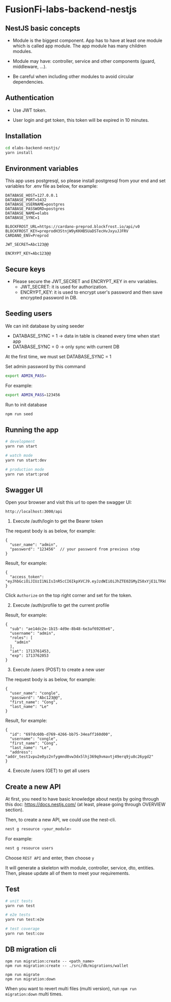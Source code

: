 # FusionFi-labs-backend-nestjs


## NestJS basic concepts

- Module is the biggest component. App has to have at least one module which is called app module. The app module has many children modules.

- Module may have: controller, service and other components (guard, middleware, ...).

- Be careful when including other modules to avoid circular dependencies.

## Authentication

- Use JWT token.

- User login and get token, this token will be expired in 10 minutes.
 
## Installation

```bash
cd elabs-backend-nestjs/
yarn install
```

## Environment variables

This app uses postgresql, so please install postgresql from your end and set variables for .env file as below, for example:

```
DATABASE_HOST=127.0.0.1
DATABASE_PORT=5432
DATABASE_USERNAME=postgres
DATABASE_PASSWORD=postgres
DATABASE_NAME=elabs
DATABASE_SYNC=1

BLOCKFROST_URL=https://cardano-preprod.blockfrost.io/api/v0
BLOCKFROST_KEY=preprodH3StnjW9yKKHB5UaDSTecHvJxyuJJFRV
CARDANO_ENV=Preprod

JWT_SECRET=Abc123@@

ENCRYPT_KEY=Abc123@@
```

## Secure keys
- Please secure the JWT_SECRET and ENCRYPT_KEY in env variables.
    + JWT_SECRET: it is used for authorization.
    + ENCRYPT_KEY: it is used to encrypt user's password and then save encrypted password in DB.

## Seeding users
We can init database by using seeder
- DATABASE_SYNC = 1 -> data in table is cleaned every time when start app
- DATABASE_SYNC = 0 -> only sync with current DB

At the first time, we must set DATABASE_SYNC = 1

Set admin password by this command

```bash
export ADMIN_PASS=
```

For example:

```bash
export ADMIN_PASS=123456
```

Run to init database

```bash
npm run seed
```

## Running the app

```bash
# development
yarn run start

# watch mode
yarn run start:dev

# production mode
yarn run start:prod
```

## Swagger UI

Open your browser and visit this url to open the swagger UI:

```
http://localhost:3000/api
```

1. Execute /auth/login to get the Bearer token

The request body is as below, for example:

```
{
  "user_name": "admin",
  "password": "123456"  // your password from previous step 
}
```

Result, for example:

```
{
  "access_token": "eyJhbGciOiJIUzI1NiIsInR5cCI6IkpXVCJ9.eyJzdWIiOiJhZTE0ZGMyZS0xYjE1LTRkOWUtOGI0OC02ZTNhZjY5MjA1ZTYiLCJ1c2VybmFtZSI6ImFkbWluIiwicm9sZXMiOlsiYWRtaW4iXSwiaWF0IjoxNzEzNzYxNDUzLCJleHAiOjE3MTM3NjIwNTN9.2eqCbzfKCV6Ucq7BuqtdcunUgogIz5ATjSUqYBuIg4U"
}
```

Click `Authorize` on the top right corner and set for the token.

2. Execute /auth/profile to get the current profile

Result, for example:

```
{
  "sub": "ae14dc2e-1b15-4d9e-8b48-6e3af69205e6",
  "username": "admin",
  "roles": [
    "admin"
  ],
  "iat": 1713761453,
  "exp": 1713762053
}
```

3. Execute /users (POST) to create a new user

The request body is as below, for example:

```
{
  "user_name": "congle",
  "password": "Abc123@@",
  "first_name": "Cong",
  "last_name": "Le"
}
```

Result, for example:

```
{
  "id": "697dc60b-d769-4266-bb75-34eaff160d00",
  "username": "congle",
  "first_name": "Cong",
  "last_name": "Le",
  "address": "addr_test1vpu2e0yz2nfygmnd0vw3dx5lhj369q9vmavtj49erq9ju8c26ygd2"
}
```

4. Execute /users (GET) to get all users

## Create a new API

At first, you need to have basic knowledge about nestjs by going through this doc: https://docs.nestjs.com/ (at least, please going through OVERVIEW section).

Then, to create a new API, we could use the nest-cli.

```bash
nest g resource <your_module>
```

For example:

```bash
nest g resource users
```

Choose `REST API` and enter, then choose `y`

It will generate a skeleton with module, controller, service, dto, entities. Then, please update all of them to meet your requirements.

## Test

```bash
# unit tests
yarn run test

# e2e tests
yarn run test:e2e

# test coverage
yarn run test:cov
```

## DB migration cli

```
npm run migration:create -- <path_name>
npm run migration:create -- ./src/db/migrations/wallet

npm run migrate
npm run migration:down
```

When you want to revert multi files (multi version), run `npm run migration:down` multi times.
